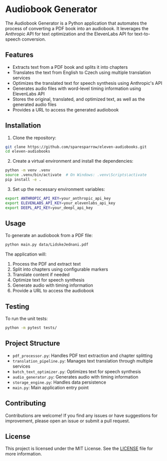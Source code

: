 # Audiobook Generator

The Audiobook Generator is a Python application that automates the process of converting a PDF book into an audiobook. It leverages the Anthropic API for text optimization and the ElevenLabs API for text-to-speech conversion.

## Features

- Extracts text from a PDF book and splits it into chapters
- Translates the text from English to Czech using multiple translation services
- Optimizes the translated text for speech synthesis using Anthropic's API
- Generates audio files with word-level timing information using ElevenLabs API
- Stores the original, translated, and optimized text, as well as the generated audio files
- Provides a URL to access the generated audiobook

## Installation

1. Clone the repository:

```bash
git clone https://github.com/sparesparrow/eleven-audiobooks.git
cd eleven-audiobooks
```

2. Create a virtual environment and install the dependencies:

```bash
python -m venv .venv
source .venv/bin/activate  # On Windows: .venv\Scripts\activate
pip install -e .
```

3. Set up the necessary environment variables:

```bash
export ANTHROPIC_API_KEY=your_anthropic_api_key
export ELEVENLABS_API_KEY=your_elevenlabs_api_key
export DEEPL_API_KEY=your_deepl_api_key
```

## Usage

To generate an audiobook from a PDF file:

```bash
python main.py data/LidskeJednani.pdf
```

The application will:
1. Process the PDF and extract text
2. Split into chapters using configurable markers
3. Translate content if needed
4. Optimize text for speech synthesis
5. Generate audio with timing information
6. Provide a URL to access the audiobook

## Testing

To run the unit tests:

```bash
python -m pytest tests/
```

## Project Structure

- `pdf_processor.py`: Handles PDF text extraction and chapter splitting
- `translation_pipeline.py`: Manages text translation through multiple services
- `batch_text_optimizer.py`: Optimizes text for speech synthesis
- `audio_generator.py`: Generates audio with timing information
- `storage_engine.py`: Handles data persistence
- `main.py`: Main application entry point

## Contributing

Contributions are welcome! If you find any issues or have suggestions for improvement, please open an issue or submit a pull request.

## License

This project is licensed under the MIT License. See the [LICENSE](LICENSE) file for more information.
